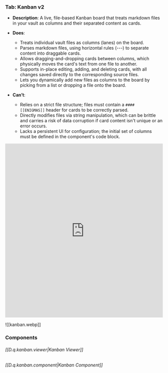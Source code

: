 
### Tab: Kanban v2

- **Description**: A live, file-based Kanban board that treats markdown files in your vault as columns and their separated content as cards.
    
- **Does**:
    
    - Treats individual vault files as columns (lanes) on the board.
    - Parses markdown files, using horizontal rules (---) to separate content into draggable cards.
    - Allows dragging-and-dropping cards between columns, which physically moves the card's text from one file to another.
    - Supports in-place editing, adding, and deleting cards, with all changes saved directly to the corresponding source files.
    - Lets you dynamically add new files as columns to the board by picking from a list or dropping a file onto the board.
        
- **Can’t**:
    
    - Relies on a strict file structure; files must contain a `#### [[ENIGMAS]]` header for cards to be correctly parsed.
    - Directly modifies files via string manipulation, which can be brittle and carries a risk of data corruption if card content isn't unique or an error occurs.
    - Lacks a persistent UI for configuration; the initial set of columns must be defined in the component's code block.

<iframe allowfullscreen src="https://www.youtube.com/embed/LG4uf3WJ1S4" width="100%" height="555" frameborder="0" allow="accelerometer; autoplay; clipboard-write; encrypted-media; gyroscope; picture-in-picture" ></iframe>




![[kanban.webp]]


### Components

###### [[D.q.kanban.viewer|Kanban Viewer]]

###### [[D.q.kanban.component|Kanban Component]]

